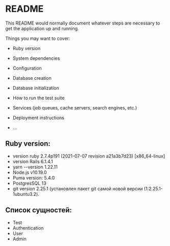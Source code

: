 # README

This README would normally document whatever steps are necessary to get the
application up and running.

Things you may want to cover:

* Ruby version

* System dependencies

* Configuration

* Database creation

* Database initialization

* How to run the test suite

* Services (job queues, cache servers, search engines, etc.)

* Deployment instructions

* ...

## Ruby version:
 - version ruby 2.7.4p191 (2021-07-07 revision a21a3b7d23) [x86_64-linux]
 - version Rails 6.1.4.1
 - yarn --version 1.22.11
 - Node.js v10.19.0
 - Puma version: 5.4.0
 - PostgresSQL 13
 - git version 2.25.1 (установлен пакет git самой новой версии (1:2.25.1-1ubuntu3.2).

## Список сущностей:
- Test
- Authentication
- User
- Admin